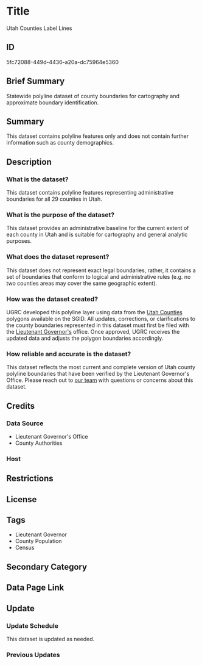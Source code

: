 # Title

Utah Counties Label Lines

## ID

5fc72088-449d-4436-a20a-dc75964e5360

## Brief Summary

Statewide polyline dataset of county boundaries for cartography and approximate boundary identification.

## Summary

This dataset contains polyline features only and does not contain further information such as county demographics.

## Description

### What is the dataset?

This dataset contains polyline features representing administrative boundaries for all 29 counties in Utah.

### What is the purpose of the dataset?

This dataset provides an administrative baseline for the current extent of each county in Utah and is suitable for cartography and general analytic purposes.

### What does the dataset represent?

This dataset does not represent exact legal boundaries, rather, it contains a set of boundaries that conform to logical and administrative rules (e.g. no two counties areas may cover the same geographic extent).

### How was the dataset created?

UGRC developed this polyline layer using data from the [Utah Counties](https://gis.utah.gov/products/sgid/boundaries/county/) polygons available on the SGID. All updates, corrections, or clarifications to the county boundaries represented in this dataset must first be filed with the [Lieutenant Governor's](https://ltgovernor.utah.gov/) office. Once approved, UGRC receives the updated data and adjusts the polygon boundaries accordingly.

### How reliable and accurate is the dataset?

This dataset reflects the most current and complete version of Utah county polyline boundaries that have been verified by the Lieutenant Governor's Office. Please reach out to [our team](https://gis.utah.gov/contact/) with questions or concerns about this dataset.

## Credits

### Data Source

- Lieutenant Governor's Office
- County Authorities

### Host

## Restrictions

## License

## Tags

- Lieutenant Governor
- County Population
- Census

## Secondary Category

## Data Page Link

## Update

### Update Schedule

This dataset is updated as needed.

### Previous Updates
